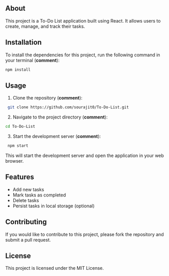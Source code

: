 ## About

This project is a To-Do List application built using React. It allows users to create, manage, and track their tasks.

## Installation

To install the dependencies for this project, run the following command in your terminal (**comment**):

 ```bash
 npm install
```

## Usage

1. Clone the repository (**comment**):

```bash
 git clone https://github.com/sourajit0/To-Do-List.git
```

2. Navigate to the project directory (**comment**):

```bash
cd To-Do-List
```

3. Start the development server (**comment**):

```bash
 npm start
```

This will start the development server and open the application in your web browser.

## Features

* Add new tasks
* Mark tasks as completed
* Delete tasks
* Persist tasks in local storage (optional)

## Contributing

If you would like to contribute to this project, please fork the repository and submit a pull request.

## License

This project is licensed under the MIT License.

